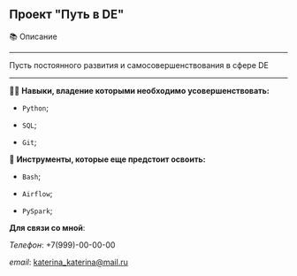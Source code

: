 ## Проект "Путь в DE"

📚 Описание
__________________________
Пусть постоянного развития и самосовершенствования в сфере DE
__________________________

👩‍💻 **Навыки, владение которыми необходимо усовершенствовать:**

- `Python`;

- `SQL`;

- `Git`;

👀 **Инструменты, которые еще предстоит освоить:**
- `Bash`;

- `Airflow`;

- `PySpark`;

**Для связи со мной**:

*Телефон*: +7(999)-00-00-00

*email*: katerina_katerina@mail.ru